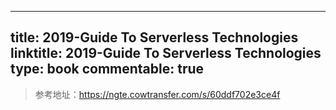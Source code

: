 
---
title: 2019-Guide To Serverless Technologies
linktitle: 2019-Guide To Serverless Technologies
type: book
commentable: true
---

> 参考地址：https://ngte.cowtransfer.com/s/60ddf702e3ce4f

    
